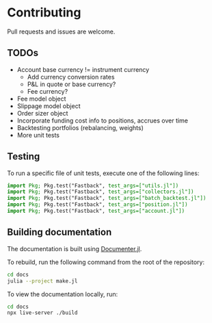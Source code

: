 # Contributing

Pull requests and issues are welcome.

## TODOs

- Account base currency != instrument currency
  - Add currency conversion rates
  - P&L in quote or base currency?
  - Fee currency?
- Fee model object
- Slippage model object
- Order sizer object
- Incorporate funding cost info to positions, accrues over time
- Backtesting portfolios (rebalancing, weights)
- More unit tests

## Testing

To run a specific file of unit tests, execute one of the following lines:

```julia
import Pkg; Pkg.test("Fastback", test_args=["utils.jl"])
import Pkg; Pkg.test("Fastback", test_args=["collectors.jl"])
import Pkg; Pkg.test("Fastback", test_args=["batch_backtest.jl"])
import Pkg; Pkg.test("Fastback", test_args=["position.jl"])
import Pkg; Pkg.test("Fastback", test_args=["account.jl"])
```

## Building documentation

The documentation is built using [Documenter.jl](https://documenter.juliadocs.org/stable/).

To rebuild, run the following command from the root of the repository:

```bash
cd docs
julia --project make.jl
```

To view the documentation locally, run:

```bash
cd docs
npx live-server ./build
```
